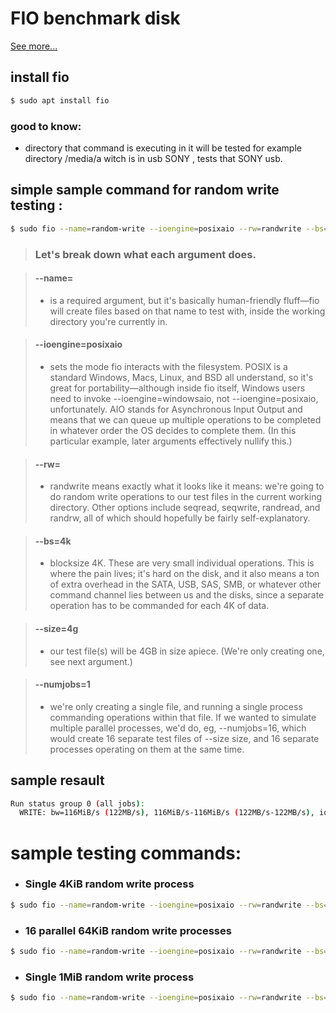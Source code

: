 # FIO benchmark disk 
[See more...](https://fio.readthedocs.io/en/latest/)

## install fio
```bash
$ sudo apt install fio
```
### good to know: 
- directory that command is executing in it will be tested 
for example directory /media/a witch is in usb SONY , 
tests that SONY usb.

## simple sample command for random write testing :
```bash
$ sudo fio --name=random-write --ioengine=posixaio --rw=randwrite --bs=4k --numjobs=1 --size=4g --iodepth=1 --runtime=60 --time_based --end_fsync=1
```
> ### Let's break down what each argument does.

>#### --name=
>- is a required argument, but it's basically human-friendly fluff—fio will create files based on that name to test with, inside the working directory you're currently in.

> #### --ioengine=posixaio
> - sets the mode fio interacts with the filesystem. POSIX is a standard Windows, Macs, Linux, and BSD all understand, so it's great for portability—although inside fio itself, Windows users need to invoke --ioengine=windowsaio, not --ioengine=posixaio, unfortunately. AIO stands for Asynchronous Input Output and means that we can queue up multiple operations to be completed in whatever order the OS decides to complete them. (In this particular example, later arguments effectively nullify this.)

> #### --rw=
> - randwrite means exactly what it looks like it means: we're going to do random write operations to our test files in the current working directory. Other options include seqread, seqwrite, randread, and randrw, all of which should hopefully be fairly self-explanatory.

> #### --bs=4k
> - blocksize 4K. These are very small individual operations. This is where the pain lives; it's hard on the disk, and it also means a ton of extra overhead in the SATA, USB, SAS, SMB, or whatever other command channel lies between us and the disks, since a separate operation has to be commanded for each 4K of data.

> #### --size=4g 
> - our test file(s) will be 4GB in size apiece. (We're only creating one, see next argument.)

> #### --numjobs=1 
> - we're only creating a single file, and running a single process commanding operations within that file. If we wanted to simulate multiple parallel processes, we'd do, eg, --numjobs=16, which would create 16 separate test files of --size size, and 16 separate processes operating on them at the same time.


## sample resault 
```bash
Run status group 0 (all jobs):
  WRITE: bw=116MiB/s (122MB/s), 116MiB/s-116MiB/s (122MB/s-122MB/s), io=8192MiB (8590MB), run=70635-70635msec
```

# sample testing commands:
- ### Single 4KiB random write process
```bash
$ sudo fio --name=random-write --ioengine=posixaio --rw=randwrite --bs=4k --size=4g --numjobs=1 --iodepth=1 --runtime=60 --time_based --end_fsync=1
```
- ### 16 parallel 64KiB random write processes
```bash
$ sudo fio --name=random-write --ioengine=posixaio --rw=randwrite --bs=64k --size=256m --numjobs=16 --iodepth=16 --runtime=60 --time_based --end_fsync=1
```
- ### Single 1MiB random write process
```bash
$ sudo fio --name=random-write --ioengine=posixaio --rw=randwrite --bs=1m --size=16g --numjobs=1 --iodepth=1 --runtime=60 --time_based --end_fsync=1
```